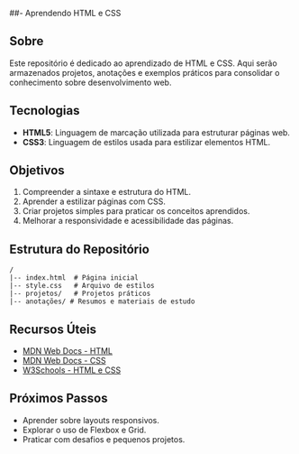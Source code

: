 ##- Aprendendo HTML e CSS

## Sobre
Este repositório é dedicado ao aprendizado de HTML e CSS. Aqui serão armazenados projetos, anotações e exemplos práticos para consolidar o conhecimento sobre desenvolvimento web.

## Tecnologias
- **HTML5**: Linguagem de marcação utilizada para estruturar páginas web.
- **CSS3**: Linguagem de estilos usada para estilizar elementos HTML.

## Objetivos
1. Compreender a sintaxe e estrutura do HTML.
2. Aprender a estilizar páginas com CSS.
3. Criar projetos simples para praticar os conceitos aprendidos.
4. Melhorar a responsividade e acessibilidade das páginas.

## Estrutura do Repositório
```
/
|-- index.html  # Página inicial
|-- style.css   # Arquivo de estilos
|-- projetos/   # Projetos práticos
|-- anotações/ # Resumos e materiais de estudo
```

## Recursos Úteis
- [MDN Web Docs - HTML](https://developer.mozilla.org/pt-BR/docs/Web/HTML)
- [MDN Web Docs - CSS](https://developer.mozilla.org/pt-BR/docs/Web/CSS)
- [W3Schools - HTML e CSS](https://www.w3schools.com/)

## Próximos Passos
- Aprender sobre layouts responsivos.
- Explorar o uso de Flexbox e Grid.
- Praticar com desafios e pequenos projetos.

